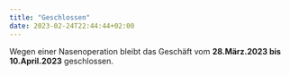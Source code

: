 ```yaml
---
title: "Geschlossen"
date: 2023-02-24T22:44:44+02:00
---
```

Wegen einer Nasenoperation bleibt das Geschäft vom **28.März.2023 bis 10.April.2023** geschlossen.
